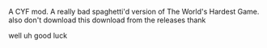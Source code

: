 A CYF mod. A really bad spaghetti'd version of The World's Hardest Game.   
also don't download this download from the releases thank

well uh good luck
